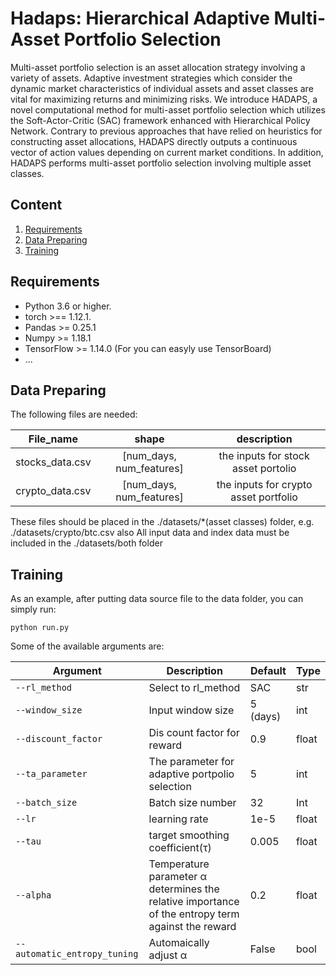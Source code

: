 # Hadaps: Hierarchical Adaptive Multi-Asset Portfolio Selection

Multi-asset portfolio selection is an asset allocation strategy involving a variety of assets. Adaptive investment strategies which consider the dynamic market characteristics of individual assets and asset classes are vital for maximizing returns and minimizing risks. We introduce HADAPS, a novel computational method for multi-asset portfolio selection which utilizes the Soft-Actor-Critic (SAC) framework enhanced with Hierarchical Policy Network. Contrary to previous approaches that have relied on heuristics for constructing asset allocations,  HADAPS directly outputs a continuous vector of action values depending on current market conditions. In addition, HADAPS performs multi-asset portfolio selection involving multiple asset classes. 


## Content

1. [Requirements](#Requirements)
2. [Data Preparing]()
3. [Training](Training)




## Requirements

- Python 3.6 or higher.
- torch >== 1.12.1.
- Pandas >= 0.25.1
- Numpy >= 1.18.1
- TensorFlow >= 1.14.0 (For you can easyly use TensorBoard)
- ...

## Data Preparing


The following files are needed:

|                    File_name                     |                  shape                   |                  description                   |
| :----------------------------------------------: | :--------------------------------------: | :--------------------------------------------: |
|                 stocks_data.csv                  |        [num_days, num_features]   |       the inputs for stock asset portolio        |
|                 crypto_data.csv                  |       [num_days, num_features]       |     the inputs for crypto asset portfolio      |



These files should be placed in the ./datasets/*(asset classes) folder, e.g. ./datasets/crypto/btc.csv
also  All input data and index data must be included in the ./datasets/both folder

## Training

As an example, after putting data source file to the data folder, you can simply run:

`python run.py `

Some of the available arguments are:

| Argument          | Description                                                | Default                     | Type  |
| ----------------- | ---------------------------------------------------------- | --------------------------- | ----- |
| `--rl_method`        | Select to rl_method                                 | SAC                | str   |
| `--window_size`    | Input window size                                          | 5 (days)                | int   |
| `--discount_factor`        | Dis count factor for reward                                               | 0.9                      | float   |
| `--ta_parameter`             | The parameter for adaptive portpolio selection | 5                | int   |
| `--batch_size`    | Batch size number                                          | 32                          | Int   |
| `--lr`            | learning rate                                              | 1e-5                        | float |
| `--tau`         | target smoothing coefficient(τ)         | 0.005                        | float |
| `--alpha`    | Temperature parameter α determines the relative importance of the entropy  term against the reward     | 0.2       | float  |
| `--automatic_entropy_tuning`        | Automaically adjust α                       | False                       | bool  |




